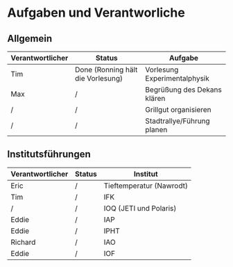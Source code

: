 Aufgaben und Verantworliche
===========================

Allgemein
---------

| Verantwortlicher	| Status				| Aufgabe			|
|-----------------------|---------------------------------------|-------------------------------|
| Tim			| Done (Ronning hält die Vorlesung)	| Vorlesung Experimentalphysik	|
| Max 			| / 					| Begrüßung des Dekans klären	|
| /			| / 					| Grillgut organisieren		|
| / 			| /					| Stadtrallye/Führung planen	|

Institutsführungen
------------------

| Verantwortlicher	| Status				| Institut 			|
|-----------------------|---------------------------------------|-------------------------------|
| Eric			| / 					| Tieftemperatur (Nawrodt)	|
| Tim			| / 					| IFK				|
| /			| / 					| IOQ (JETI und Polaris)	|
| Eddie			| / 					| IAP				|
| Eddie 		| / 					| IPHT				|
| Richard		| /					| IAO				|
| Eddie			| /					| IOF				|
